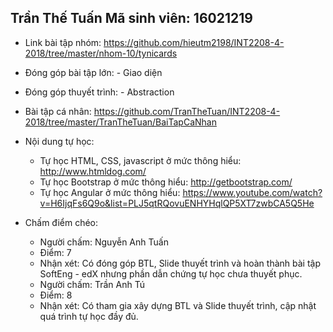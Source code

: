  ## Trần Thế Tuấn Mã sinh viên: 16021219
- Link bài tập nhóm: https://github.com/hieutm2198/INT2208-4-2018/tree/master/nhom-10/tynicards
- Đóng góp bài tập lớn: - Giao diện
- Đóng góp thuyết trình: - Abstraction
- Bài tập cá nhân:
  https://github.com/TranTheTuan/INT2208-4-2018/tree/master/TranTheTuan/BaiTapCaNhan
- Nội dung tự học:
  - Tự học HTML, CSS, javascript ở mức thông hiểu: http://www.htmldog.com/
  - Tự học Bootstrap ở mức thông hiểu: http://getbootstrap.com/
  - Tự học Angular ở mức thông hiểu: https://www.youtube.com/watch?v=H6IjqFs6Q9o&list=PLJ5qtRQovuENHYHqlQP5XT7zwbCA5Q5He

  
- Chấm điểm chéo:
  * Người chấm: Nguyễn Anh Tuấn
  * Điểm: 7
  * Nhận xét: Có đóng góp BTL, Slide thuyết trình và hoàn thành bài tập SoftEng - edX nhưng phần dẫn chứng tự học chưa thuyết phục.
  * Người chấm: Trần Anh Tú
  * Điểm: 8
  * Nhận xét: Có tham gia xây dựng BTL và Slide thuyết trình, cập nhật quá trình tự học đầy đủ.
  
